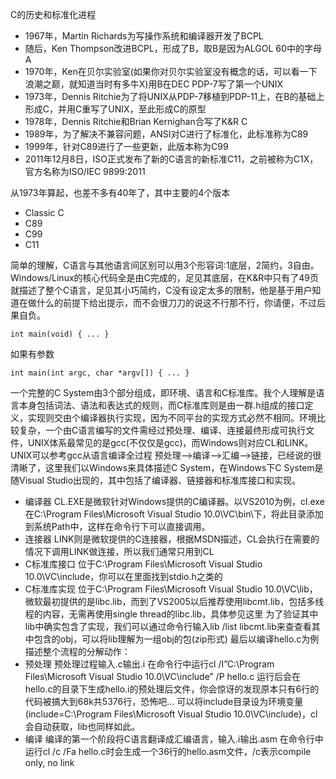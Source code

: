 C的历史和标准化进程
* 1967年，Martin Richards为写操作系统和编译器开发了BCPL
* 随后，Ken Thompson改进BCPL，形成了B，取B是因为ALGOL 60中的字母A
* 1970年，Ken在贝尔实验室(如果你对贝尔实验室没有概念的话，可以看一下浪潮之巅，就知道当时有多牛X)用B在DEC PDP-7写了第一个UNIX
* 1973年，Dennis Ritchie为了将UNIX从PDP-7移植到PDP-11上，在B的基础上形成C，并用C重写了UNIX，至此形成C的原型
* 1978年，Dennis Ritchie和Brian Kernighan合写了K&R C
* 1989年，为了解决不兼容问题，ANSI对C进行了标准化，此标准称为C89
* 1999年，针对C89进行了一些更新，此版本称为C99
* 2011年12月8日，ISO正式发布了新的C语言的新标准C11，之前被称为C1X，官方名称为ISO/IEC 9899:2011

从1973年算起，也差不多有40年了，其中主要的4个版本
* Classic C
* C89
* C99
* C11

简单的理解，C语言与其他语言间区别可以用3个形容词:1底层，2简约，3自由。Windows/Linux的核心代码全是由C完成的，足见其底层，在K&R中只有了49页就描述了整个C语言，足见其小巧简约，C没有设定太多的限制，他是基于用户知道在做什么的前提下给出提示，而不会很刀刀的说这不行那不行，你请便，不过后果自负。

```
int main(void) { ... }
```
如果有参数
```
int main(int argc, char *argv[]) { ... }
```

一个完整的C System由3个部分组成，即环境、语言和C标准库。我个人理解是语言本身包括词法、语法和表达式的规则，而C标准库则是由一群.h组成的接口定义，实现则交由个编译器执行实现，因为不同平台的实现方式必然不相同。环境比较复杂，一个由C语言编写的文件需经过预处理、编译、连接最终形成可执行文件，UNIX体系最常见的是gcc(不仅仅是gcc)，而Windows则对应CL和LINK。
UNIX可以参考gcc从语言编译全过程 预处理—->编译—->汇编—–>链接，已经说的很清晰了，这里我们以Windows来具体描述C System，在Windows下C System是随Visual Studio出现的，其中包括了编译器、链接器和标准库接口和实现。

* 编译器
CL.EXE是微软针对Windows提供的C编译器。以VS2010为例，cl.exe在C:\Program Files\Microsoft Visual Studio 10.0\VC\bin\下，将此目录添加到系统Path中，这样在命令行下可以直接调用。
* 连接器
LINK则是微软提供的C连接器，根据MSDN描述，CL会执行在需要的情况下调用LINK做连接，所以我们通常只用到CL
* C标准库接口
位于C:\Program Files\Microsoft Visual Studio 10.0\VC\include，你可以在里面找到stdio.h之类的
* C标准库实现
位于C:\Program Files\Microsoft Visual Studio 10.0\VC\lib，微软最初提供的是libc.lib，而到了VS2005以后推荐使用libcmt.lib，包括多线程的内容，无需再使用single thread的libc.lib，具体参见这里
为了验证其中lib中确实包含了实现，我们可以通过命令行输入lib /list libcmt.lib来查查看其中包含的obj，可以将lib理解为一组obj的包(zip形式)
最后以编译hello.c为例描述整个流程的分解动作：
* 预处理
预处理过程输入.c输出.i
在命令行中运行cl /I”C:\Program Files\Microsoft Visual Studio 10.0\VC\include” /P hello.c
运行后会在hello.c的目录下生成hello.i的预处理后文件，你会惊讶的发现原本只有6行的代码被搞大到68k共5376行，恐怖吧…
可以将include目录设为环境变量(include=C:\Program Files\Microsoft Visual Studio 10.0\VC\include)，cl会自动获取，lib也同样如此。
* 编译
编译的第一个阶段将C语言翻译成汇编语言，输入.i输出.asm
在命令行中运行cl /c /Fa hello.c时会生成一个36行的hello.asm文件，/c表示compile only, no link